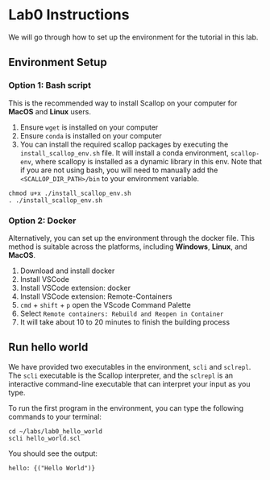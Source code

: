 # Lab0 Instructions

We will go through how to set up the environment for the tutorial in this lab.

## Environment Setup

### Option 1: Bash script
This is the recommended way to install Scallop on your computer for **MacOS** and **Linux** users.

1. Ensure `wget` is installed on your computer
2. Ensure `conda` is installed on your computer
3. You can install the required scallop packages by executing the `install_scallop_env.sh` file. It will install a conda environment, `scallop-env`, where scallopy is installed as a dynamic library in this env. Note that if you are not using bash, you will need to manually add the `<SCALLOP_DIR_PATH>/bin` to your environment variable.
```
chmod u+x ./install_scallop_env.sh
. ./install_scallop_env.sh
```

### Option 2: Docker
Alternatively, you can set up the environment through the docker file. This method is suitable across the platforms, including **Windows**, **Linux**, and **MacOS**.
1. Download and install docker
2. Install VSCode
3. Install VSCode extension: docker
4. Install VSCode extension: Remote-Containers
5. `cmd` + `shift` + `p` open the VScode Command Palette
6. Select `Remote containers: Rebuild and Reopen in Container`
7. It will take about 10 to 20 minutes to finish the building process

## Run hello world
We have provided two executables in the environment, `scli` and `sclrepl`.
The `scli` executable is the Scallop interpreter,
and the `sclrepl` is an interactive command-line executable that can interpret your input as you type.

To run the first program in the environment, you can type the following commands to your terminal:
```
cd ~/labs/lab0_hello_world
scli hello_world.scl
```

You should see the output:
```
hello: {("Hello World")}
```

